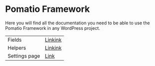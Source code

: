 # Pomatio Framework

Here you will find all the documentation you need to be able to use the
Pomatio Framework in any WordPress project.

|               |                          |
|---------------|--------------------------|
| Fields        | [Linkink](fields.md)     |
| Helpers       | [Linkink](helpers.md)    |
| Settings page | [Link](settings-page.md) |
